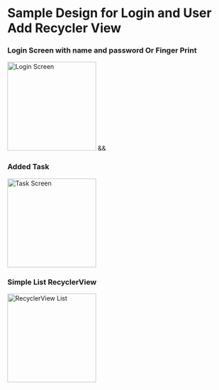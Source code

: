 # Sample Design for Login and User Add Recycler View
### Login Screen with name and password Or Finger Print
<img src="https://m7madmagdy.github.io/pages/fingerPrint%20Login.png" alt="Login Screen" style="width:200px;"/> && 
### Added Task
<img src="https://m7madmagdy.github.io/pages/task.png" alt="Task Screen" style="width:200px;"/>


### Simple List RecyclerView
<img src="https://m7madmagdy.github.io/pages/list.jpg" alt="RecyclerView List" style="width:200px;"/>
